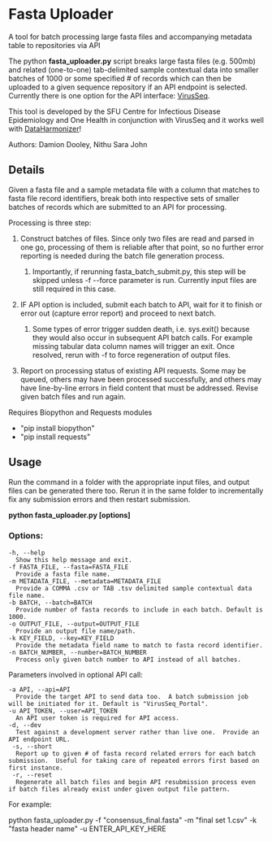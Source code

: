 # Fasta Uploader
A tool for batch processing large fasta files and accompanying metadata table to repositories via API

The python **fasta_uploader.py** script breaks large fasta files (e.g. 500mb) and related (one-to-one) tab-delimited sample contextual data into smaller batches of 1000 or some specified # of records which can then be uploaded to a given sequence repository if an API endpoint is selected.  Currently there is one option for the API interface: [VirusSeq](https://virusseq-dataportal.ca/). 

This tool is developed by the SFU Centre for Infectious Disease Epidemiology and One Health in conjunction with VirusSeq and it works well with [DataHarmonizer](https://github.com/Public-Health-Bioinformatics/DataHarmonizer)!

Authors: Damion Dooley, Nithu Sara John

## Details 

Given a fasta file and a sample metadata file with a column that matches to fasta file record identifiers, break both into respective sets of smaller batches of records which are submitted to an API for processing.

Processing is three step: 

1) Construct batches of files. Since only two files are read and parsed in one go,
processing of them is reliable after that point, so no further error reporting
is needed during the batch file generation process.
   1) Importantly, if rerunning fasta_batch_submit.py, this step will be skipped unless -f --force parameter is run.  Currently input files are still required in this case.

1) IF API option is included, submit each batch to API, wait for it to finish
or error out (capture error report) and proceed to next batch. 
   1) Some types of error trigger sudden death, i.e. sys.exit() because they would also occur in subsequent API batch calls.  For example missing tabular data column names will trigger an exit. Once resolved, rerun with -f to force regeneration of output files.

1) Report on processing status of existing API requests.  Some may be queued, others may have been processed successfully, and others may have line-by-line errors in field content that must be addressed.  Revise given batch files and run again.

Requires Biopython and Requests modules

- "pip install biopython"
- "pip install requests"

## Usage
Run the command in a folder with the appropriate input files, and output files can be generated there too.  Rerun it in the same folder to incrementally fix any submission errors and then restart submission.

**python fasta_uploader.py [options]**

### Options:

    -h, --help
      Show this help message and exit.
    -f FASTA_FILE, --fasta=FASTA_FILE
      Provide a fasta file name.
    -m METADATA_FILE, --metadata=METADATA_FILE
      Provide a COMMA .csv or TAB .tsv delimited sample contextual data file name.
    -b BATCH, --batch=BATCH
      Provide number of fasta records to include in each batch. Default is 1000.
    -o OUTPUT_FILE, --output=OUTPUT_FILE
      Provide an output file name/path.
    -k KEY_FIELD, --key=KEY_FIELD
      Provide the metadata field name to match to fasta record identifier.
    -n BATCH_NUMBER, --number=BATCH_NUMBER
      Process only given batch number to API instead of all batches.
      
Parameters involved in optional API call:
      
    -a API, --api=API     
      Provide the target API to send data too.  A batch submission job will be initiated for it. Default is "VirusSeq_Portal".
    -u API_TOKEN, --user=API_TOKEN
      An API user token is required for API access.
    -d, --dev
      Test against a development server rather than live one.  Provide an API endpoint URL.
     -s, --short
      Report up to given # of fasta record related errors for each batch submission.  Useful for taking care of repeated errors first based on first instance.
     -r, --reset
      Regenerate all batch files and begin API resubmission process even if batch files already exist under given output file pattern.
   
For example:

python fasta_uploader.py -f "consensus_final.fasta" -m "final set 1.csv" -k "fasta header name" -u ENTER_API_KEY_HERE


